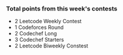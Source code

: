 ### Total points from this week's contests
* 2 Leetcode Weekly Contest
* 1 Codeforces Round
* 2 Codechef Long
* 3 Codechef Starters
* 2 Leetcode Biweekly Constest
